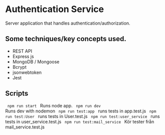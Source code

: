 # Authentication Service
Server application that handles authentication/authorization.

## Some techniques/key concepts used.
* REST API
* Express js
* MongoDB / Mongoose
* Bcrypt
* jsonwebtoken
* Jest

## Scripts
<code> npm run start </code>
Runs node app. 
<code> npm run dev </code>
Runs dev with nodemon
<code> npm run test:app </code>
runs tests in app.test.js
<code> npm run test:User  </code>
runs tests in User.test.js
<code> npm run test:user_service </code>
runs tests in user_service.test.js
<code> npm run test:mail_service </code>
Kör tester från mail_service.test.js
